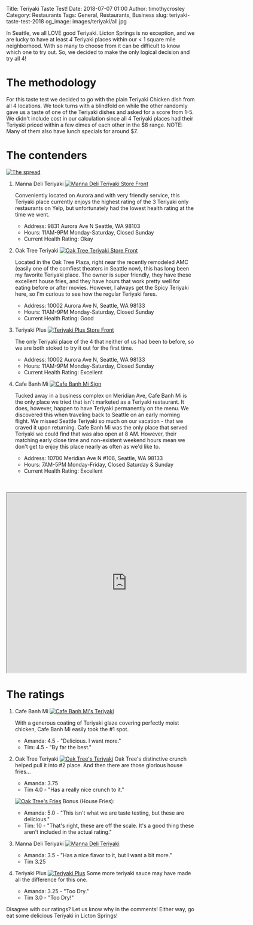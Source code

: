 Title: Teriyaki Taste Test!
Date: 2018-07-07 01:00
Author: timothycrosley
Category: Restaurants
Tags: General, Restaurants, Business
slug: teriyaki-taste-test-2018
og_image: images/teriyaki/all.jpg

In Seattle, we all LOVE good Teriyaki. Licton Springs is no exception, and we are lucky to have at least *4* Teriyaki places within our < 1 square mile neighborhood.
With so many to choose from it can be difficult to know which one to try out. So, we decided to make the only logical decision and try all 4!

# The methodology
For this taste test we decided to go with the plain Teriyaki Chicken dish from all 4 locations.
We took turns with a blindfold on while the other randomly gave us a taste of one of the Teriyaki dishes and asked for a score from 1-5.
We didn't include cost in our calculation since all 4 Teriyaki places had their Teriyaki priced within a few dimes of each other in the $8 range.
NOTE: Many of them also have lunch specials for around $7.

# The contenders

[![The spread](/images/teriyaki/all.jpg)](/images/teriyaki/all.jpg)

1. Manna Deli Teriyaki
    [![Manna Deli Teriyaki Store Front](/images/teriyaki/manna.jpg)](/images/teriyaki/manna.jpg)

    Conveniently located on Aurora and with very friendly service, this Teriyaki place currently enjoys the highest rating of the 3 Teriyaki only restaurants on Yelp, but unfortunately had the lowest health rating at the time we went.

    - Address: 9831 Aurora Ave N Seattle, WA 98103
    - Hours: 11AM-9PM Monday-Saturday, Closed Sunday
    - Current Health Rating: Okay

2. Oak Tree Teriyaki
    [![Oak Tree Teriyaki Store Front](/images/teriyaki/oaktree.jpg)](/images/teriyaki/oaktree.jpg)

    Located in the Oak Tree Plaza, right near the recently remodeled AMC (easily one of the comfiest theaters in Seattle now), this has long been my favorite Teriyaki place. The owner is super friendly,
    they have these excellent house fries, and they have hours that work pretty well for eating before or after movies. However, I always get the Spicy Teriyaki here, so I'm curious to see how the regular Teriyaki fares.

    - Address: 10002 Aurora Ave N, Seattle, WA 98133
    - Hours: 11AM-9PM Monday-Saturday, Closed Sunday
    - Current Health Rating: Good

3. Teriyaki Plus
    [![Teriyaki Plus Store Front](/images/teriyaki/plus.jpg)](/images/teriyaki/plus.jpg)

    The only Teriyaki place of the 4 that neither of us had been to before, so we are both stoked to try it out for the first time.

    - Address: 10002 Aurora Ave N, Seattle, WA 98133
    - Hours: 11AM-9PM Monday-Saturday, Closed Sunday
    - Current Health Rating: Excellent

4. Cafe Banh Mi
    [![Cafe Banh Mi Sign](/images/teriyaki/banh.jpg)](/images/teriyaki/banh.jpg)

    Tucked away in a business complex on Meridian Ave, Cafe Banh Mi is the only place we tried that isn't marketed as a Teriyaki restaurant. It does, however, happen to have Teriyaki permanently on the menu. We discovered this when traveling back to Seattle on an early morning flight. We missed Seattle Teriyaki so much on our vacation - that we craved it upon returning. Cafe Banh Mi was the only place that served Teriyaki we could find that was also open at 8 AM. However, their matching early close time and non-existent weekend hours mean we don't get to enjoy this place nearly as often as we'd like to.

    - Address: 10700 Meridian Ave N #106, Seattle, WA 98133
    - Hours: 7AM-5PM Monday-Friday, Closed Saturday & Sunday
    - Current Health Rating: Excellent

<br />
<br />

<iframe src="https://www.google.com/maps/d/u/0/embed?mid=19y6zsARIcndxmgFwdlQJm2rqrtxopuSo" width="640" height="480"></iframe>

<br />

# The ratings

1. Cafe Banh Mi
    [![Cafe Banh Mi's Teriyaki](/images/teriyaki/banh_teriyaki.jpg)](/images/teriyaki/banh_teriyaki.jpg)

    With a generous coating of Teriyaki glaze covering perfectly moist chicken, Cafe Banh Mi easily took the #1 spot.

    - Amanda: 4.5 - "Delicious. I want more."
    - Tim: 4.5 - "By far the best."

2. Oak Tree Teriyaki
    [![Oak Tree's Teriyaki](/images/teriyaki/oaktree_teriyaki.jpg)](/images/teriyaki/oaktree_teriyaki.jpg)
    Oak Tree's distinctive crunch helped pull it into #2 place. And then there are those glorious house fries...

    - Amanda: 3.75
    - Tim 4.0 - "Has a really nice crunch to it."

    [![Oak Tree's Fries](/images/teriyaki/oaktree_fries.jpg)](/images/teriyaki/oaktree_fries.jpg)
    Bonus (House Fries):

    - Amanda: 5.0 - "This isn't what we are taste testing, but these are delicious."
    - Tim: 10 - "That's right, these are off the scale. It's a good thing these aren't included in the actual rating."

3. Manna Deli Teriyaki
    [![Manna Deli Teriyaki](/images/teriyaki/manna_teriyaki.jpg)](/images/teriyaki/manna_teriyaki.jpg)

    - Amanda: 3.5 - "Has a nice flavor to it, but I want a bit more."
    - Tim 3.25

3. Teriyaki Plus
    [![Teriyaki Plus](/images/teriyaki/plus_teriyaki.jpg)](/images/teriyaki/plus_teriyaki.jpg)
    Some more teriyaki sauce may have made all the difference for this one.

    - Amanda: 3.25 - "Too Dry."
    - Tim 3.0 - "Too Dry!"


Disagree with our ratings? Let us know why in the comments! Either way, go eat some delicious Teriyaki in Licton Springs!

